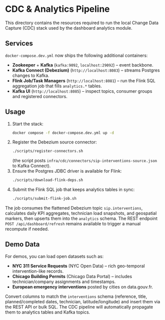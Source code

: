 # CDC & Analytics Pipeline

This directory contains the resources required to run the local Change Data Capture (CDC) stack used by the dashboard analytics module.

## Services

`docker-compose.dev.yml` now ships the following additional containers:

- **Zookeeper** + **Kafka** (`kafka:9092`, `localhost:29092`) – event backbone.
- **Kafka Connect (Debezium)** (`http://localhost:8083`) – streams Postgres changes to Kafka.
- **Flink Job/Task Managers** (`http://localhost:8081`) – run the Flink SQL aggregation job that fills `analytics.*` tables.
- **Kafka UI** (`http://localhost:8085`) – inspect topics, consumer groups and registered connectors.

## Usage

1. Start the stack:
   ```bash
   docker compose -f docker-compose.dev.yml up -d
   ```
2. Register the Debezium source connector:
   ```bash
   ./scripts/register-connectors.sh
   ```
   (the script posts `infra/cdc/connectors/sip-interventions-source.json` to Kafka Connect).
3. Ensure the Postgres JDBC driver is available for Flink:
   ```bash
   ./scripts/download-flink-deps.sh
   ```
4. Submit the Flink SQL job that keeps analytics tables in sync:
   ```bash
   ./scripts/submit-flink-job.sh
   ```

The job consumes the flattened Debezium topic `sip.interventions`, calculates daily KPI aggregates, technician load snapshots, and geospatial markers, then upserts them into the `analytics` schema. The REST endpoint `POST /api/dashboard/refresh` remains available to trigger a manual recompute if needed.

## Demo Data

For demos, you can load open datasets such as:

- **NYC 311 Service Requests** (NYC Open Data) – rich geo-temporal intervention-like records.
- **Chicago Building Permits** (Chicago Data Portal) – includes technician/company assignments and timestamps.
- **European emergency interventions** posted by cities on data.gouv.fr.

Convert columns to match the `interventions` schema (reference, title, planned/completed dates, technician, latitude/longitude) and insert them via the REST API or bulk SQL. The CDC pipeline will automatically propagate them to analytics tables and Kafka topics.
